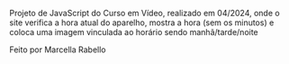 Projeto de JavaScript do Curso em Vídeo, realizado em 04/2024, onde o site verifica a hora atual do aparelho, mostra a hora (sem os minutos) e coloca  uma imagem vinculada ao horário sendo manhã/tarde/noite

Feito por Marcella Rabello